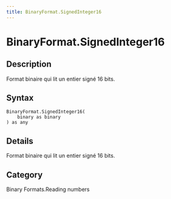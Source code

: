 ```yaml
---
title: BinaryFormat.SignedInteger16
---
```


# BinaryFormat.SignedInteger16


## Description

Format binaire qui lit un entier signé 16 bits.


## Syntax

```powerquery
BinaryFormat.SignedInteger16(
    binary as binary
) as any
```


## Details

Format binaire qui lit un entier signé 16 bits.



## Category
Binary Formats.Reading numbers
